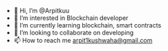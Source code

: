 - 👋 Hi, I’m @Arpitkuu
- 👀 I’m interested in Blockchain developer 
- 🌱 I’m currently learning blockchain, smart contracts 
- 💞️ I’m looking to collaborate on developing 
- 📫 How to reach me arpit1kushwaha@gmail.com

<!---
Arpitkuu/Arpitkuu is a ✨ special ✨ repository because its `README.md` (this file) appears on your GitHub profile.
You can click the Preview link to take a look at your changes.
--->
